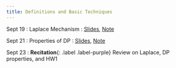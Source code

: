 ```yaml
---
title: Definitions and Basic Techniques
---
```


Sept 19
: Laplace Mechanism
  : [Slides](https://drive.google.com/file/d/1tbc8-1Jww7koBNXxFSZXm8u4fqtKBD_H/view?usp=sharing), [Note](https://drive.google.com/file/d/15EA-6-nh3n7KEA-S4926CPDFerVflz3g/view?usp=sharing)


Sept 21
: Properties of DP
  : [Slides](https://drive.google.com/file/d/1rlreTiw9HOMMuSW1nJ5U7iUAkSoV7tPh/view?usp=sharing), [Note](https://drive.google.com/file/d/11Ea-t0u8P4JTd3ejkElS7mOJIL8Cf6fw/view?usp=sharing)


Sept 23
: **Recitation**{: .label .label-purple} Review on Laplace, DP properties, and HW1